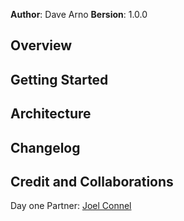 **Author**: Dave Arno
**Bersion**: 1.0.0


## Overview
<!-- Provide a high level overview of what this application is and why you are building it, beyond the fact that it's an assignment for this class. (i.e. What's your problem domain?) -->

## Getting Started
<!-- What are the steps that a user must take in order to build this app on their own machine and get it running? -->

## Architecture
<!-- Provide a detailed description of the application design. What technologies (languages, libraries, etc) you're using, and any other relevant design information. -->

## Changelog

## Credit and Collaborations
Day one Partner: [Joel Connel](https://github.com/zgameboyz)